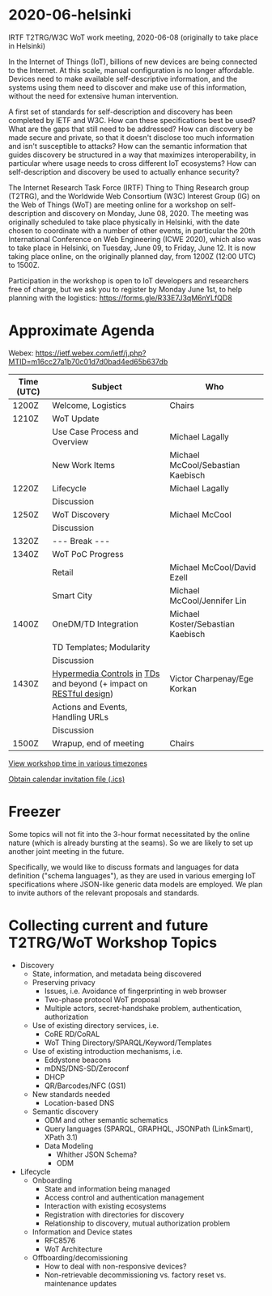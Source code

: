 # 2020-06-helsinki

IRTF T2TRG/W3C WoT work meeting, 2020-06-08
(originally to take place in Helsinki)

In the Internet of Things (IoT), billions of new devices are being connected to the Internet.  At this scale, manual configuration is no longer affordable.  Devices need to make available self-descriptive information, and the systems using them need to discover and make use of this information, without the need for extensive human intervention.

A first set of standards for self-description and discovery has been completed by IETF and W3C.  How can these specifications best be used?  What are the gaps that still need to be addressed?  How can discovery be made secure and private, so that it doesn't disclose too much information and isn't susceptible to attacks?  How can the semantic information that guides discovery be structured in a way that maximizes interoperability, in particular where usage needs to cross different IoT ecosystems?  How can self-description and discovery be used to actually enhance security?

The Internet Research Task Force (IRTF) Thing to Thing Research group (T2TRG), and the Worldwide Web Consortium (W3C) Interest Group (IG) on the Web of Things (WoT) are meeting online for a workshop on self-description and discovery on Monday, June 08, 2020.  The meeting was originally scheduled to take place physically in Helsinki, with the date chosen to coordinate with a number of other events, in particular the 20th International Conference on Web Engineering (ICWE 2020), which also was to take place in Helsinki, on Tuesday, June 09, to Friday, June 12.  It is now taking place online, on the originally planned day, from 1200Z (12:00 UTC) to 1500Z.

Participation in the workshop is open to IoT developers and
researchers free of charge, but we ask you to register by Monday June 1st, to help
planning with the logistics: <https://forms.gle/R33E7J3qM6nYLfQD8>

# Approximate Agenda

Webex: https://ietf.webex.com/ietf/j.php?MTID=m16cc27a1b70c01d7d0bad4ed65b637db

| Time (UTC) | Subject                           | Who                                 |
|------------|-----------------------------------|-------------------------------------|
| 1200Z      | Welcome, Logistics                | Chairs                              |
| 1210Z      | WoT Update                        |                                     |
|            | Use Case Process and Overview     | Michael Lagally                     |
|            | New Work Items                    | Michael McCool/Sebastian Kaebisch   |
| 1220Z      | Lifecycle                         | Michael Lagally                     |
|            | Discussion                        |                                     |
| 1250Z      | WoT Discovery                     | Michael McCool                      |
|            | Discussion                        |                                     |
| 1320Z      | --- Break ---                     |                                     |
| 1340Z      | WoT PoC Progress                  |                                     |
|            | Retail                            | Michael McCool/David Ezell          |
|            | Smart City                        | Michael McCool/Jennifer Lin         |
| 1400Z      | OneDM/TD Integration              | Michael Koster/Sebastian Kaebisch   |
|            | TD Templates; Modularity          |                                     |
|            | Discussion                        |                                     |
| 1430Z      | [Hypermedia Controls][1] [in][2] [TDs][3] and beyond (+ impact on [RESTful design][RESTfulD]) | Victor Charpenay/Ege Korkan |
|            | Actions and Events, Handling URLs |                                     |
|            | Discussion                        |                                     |
| 1500Z      | Wrapup, end of meeting            | Chairs                              |

[View workshop time in various timezones](https://www.timeanddate.com/worldclock/fixedtime.html?iso=20200608T12&msg=Helsinki%20workshop&ah=3&am=00&sort=2)

[Obtain calendar invitation file (.ics)](https://rawcdn.githack.com/t2trg/2020-06-helsinki/414a8b584eeca3212c012b68092594e3ef89c5e7/t2trg-wot-20200608.ics)

[1]: https://github.com/w3c/wot-thing-description/tree/master/proposals/hypermedia-control
[2]: https://github.com/w3c/wot-thing-description/pull/907
[3]: https://github.com/w3c/wot-thing-description/issues/302
[RESTfulD]: https://tools.ietf.org/html/draft-irtf-t2trg-rest-iot-05#section-5



# Freezer

Some topics will not fit into the 3-hour format necessitated by the
online nature (which is already bursting at the seams).
So we are likely to set up another joint meeting in the future.

Specifically, we would like to discuss formats and languages for data
definition ("schema languages"), as they are used in various emerging
IoT specifications where JSON-like generic data models are employed.
We plan to invite authors of the relevant proposals and standards.

# Collecting current and future T2TRG/WoT Workshop Topics

* Discovery
    *  State, information, and metadata being discovered
    *  Preserving privacy
        *  Issues, i.e. Avoidance of fingerprinting in web browser
        *  Two-phase protocol WoT proposal
        *  Multiple actors, secret-handshake problem, authentication, authorization
    *  Use of existing directory services, i.e.
        *  CoRE RD/CoRAL
        *  WoT Thing Directory/SPARQL/Keyword/Templates
    *  Use of existing introduction mechanisms, i.e.
        *  Eddystone beacons
        *  mDNS/DNS-SD/Zeroconf
        *  DHCP
        *  QR/Barcodes/NFC (GS1)
    *  New standards needed
        *  Location-based DNS
    *  Semantic discovery
        *  ODM and other semantic schematics
        *  Query languages (SPARQL, GRAPHQL, JSONPath (LinkSmart), XPath 3.1)
        *  Data Modeling
            *  Whither JSON Schema?
            *  ODM
* Lifecycle
    *  Onboarding
        *  State and information being managed
        *  Access control and authentication management
        *  Interaction with existing ecosystems
        *  Registration with directories for discovery
        *  Relationship to discovery, mutual authorization problem
    *  Information and Device states
        *  RFC8576
        *  WoT Architecture
    *  Offboarding/decomissioning
        *  How to deal with non-responsive devices?
        *  Non-retrievable decommissioning vs. factory reset vs. maintenance updates
